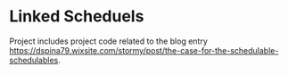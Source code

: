 # Linked Scheduels
Project includes project code related to the blog entry https://dspina79.wixsite.com/stormy/post/the-case-for-the-schedulable-schedulables.